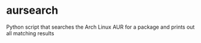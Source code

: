 aursearch
=========

Python script that searches the Arch Linux AUR for a package and prints out all matching results

